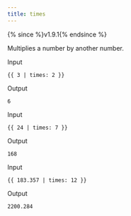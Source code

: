```yaml
---
title: times
---
```


{% since %}v1.9.1{% endsince %}

Multiplies a number by another number.

Input
```liquid
{{ 3 | times: 2 }}
```

Output
```text
6
```

Input
```liquid
{{ 24 | times: 7 }}
```

Output
```text
168
```

Input
```liquid
{{ 183.357 | times: 12 }}
```

Output
```text
2200.284
```
